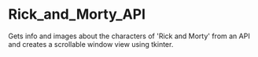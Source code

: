# Rick_and_Morty_API
Gets info and images about the characters of 'Rick and Morty' from an API and creates a scrollable window view using tkinter.
